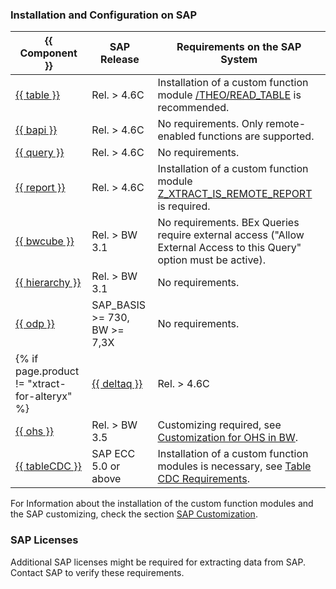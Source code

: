 
### Installation and Configuration on SAP


|{{ Component }}       | SAP Release           | Requirements on the SAP System        |
|----------------------|-----------------------|-------------------------------------------------------------------------------|
|[{{ table }}](../table/index.md)           | Rel. > 4.6C       | Installation of a custom function module [/THEO/READ_TABLE](../setup-in-sap/custom-function-module-for-table-extraction.md#installation-of-theoread_table) is recommended.    |
|[{{ bapi }}](../bapi/index.md)              | Rel. > 4.6C       | No requirements. Only remote-enabled functions are supported.                            |
|[{{ query }}](../query/index.md)             | Rel. > 4.6C       | No requirements.      |
|[{{ report }}](../reports/index.md)            | Rel. > 4.6C       | Installation of a custom function module [Z_XTRACT_IS_REMOTE_REPORT](../setup-in-sap/custom-function-module-for-reports.md) is required.   |
|[{{ bwcube }}](../bw-cube/index.md)            | Rel. > BW 3.1     | No requirements. BEx Queries require external access ("Allow External Access to this Query" option must be active).                                                                         |
|[{{ hierarchy }}](../hierarchy/index.md)       | Rel. > BW 3.1     | No requirements.      |
|[{{ odp }}](../odp/index.md)             | SAP_BASIS >= 730, BW >= 7,3X   | No requirements.   |
{% if page.product != "xtract-for-alteryx" %}|[{{ deltaq }}](../deltaq/index.md)          | Rel. > 4.6C       | Customizing required, see [Customization for DeltaQ](../setup-in-sap/customization-for-deltaq.md).     |
|[{{ ohs }}](../ohs/index.md)             | Rel. > BW 3.5     | Customizing required, see [Customization for OHS in BW](../setup-in-sap/customization-for-ohs-in-bw.md).  |
|[{{ tableCDC }}](../table-cdc/index.md)      | SAP ECC 5.0 or above     | Installation of a custom function modules is necessary, see [Table CDC Requirements](../table-cdc/index.md#requirements). |{% endif %}

For Information about the installation of the custom function modules and the SAP customizing, check the section [SAP Customization](../setup-in-sap/index.md).


### SAP Licenses
Additional SAP licenses might be required for extracting data from SAP. Contact SAP to verify these requirements.
